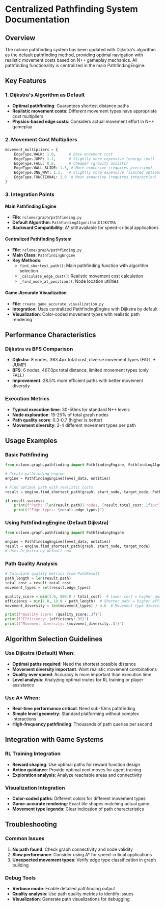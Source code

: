
# Centralized Pathfinding System Documentation

## Overview

The nclone pathfinding system has been updated with Dijkstra's algorithm as the default pathfinding method, providing optimal navigation with realistic movement costs based on N++ gameplay mechanics. All pathfinding functionality is centralized in the main PathfindingEngine.

## Key Features

### 1. Dijkstra's Algorithm as Default
- **Optimal pathfinding**: Guarantees shortest distance paths
- **Realistic movement costs**: Different movement types have appropriate cost multipliers
- **Physics-based edge costs**: Considers actual movement effort in N++ gameplay

### 2. Movement Cost Multipliers
```python
movement_multipliers = {
    EdgeType.WALK: 1.0,      # Base movement cost
    EdgeType.JUMP: 1.2,      # Slightly more expensive (energy cost)
    EdgeType.FALL: 0.8,      # Cheaper (gravity assists)
    EdgeType.WALL_SLIDE: 1.5, # More expensive (requires precision)
    EdgeType.ONE_WAY: 1.1,   # Slightly more expensive (limited options)
    EdgeType.FUNCTIONAL: 2.0  # Most expensive (requires interaction)
}
```

### 3. Integration Points

#### Main Pathfinding Engine
- **File**: `nclone/graph/pathfinding.py`
- **Default Algorithm**: `PathfindingAlgorithm.DIJKSTRA`
- **Backward Compatibility**: A* still available for speed-critical applications

#### Centralized Pathfinding System
- **File**: `nclone/graph/pathfinding.py`
- **Main Class**: `PathfindingEngine`
- **Key Methods**: 
  - `find_shortest_path()`: Main pathfinding function with algorithm selection
  - `_calculate_edge_cost()`: Realistic movement cost calculation
  - `_find_node_at_position()`: Node location utilities

#### Game-Accurate Visualization
- **File**: `create_game_accurate_visualization.py`
- **Integration**: Uses centralized PathfindingEngine with Dijkstra by default
- **Visualization**: Color-coded movement types with realistic path rendering

## Performance Characteristics

### Dijkstra vs BFS Comparison
- **Dijkstra**: 8 nodes, 363.4px total cost, diverse movement types (FALL + JUMP)
- **BFS**: 6 nodes, 467.0px total distance, limited movement types (only FALL)
- **Improvement**: 28.5% more efficient paths with better movement diversity

### Execution Metrics
- **Typical execution time**: 30-50ms for standard N++ levels
- **Node exploration**: 15-25% of total graph nodes
- **Path quality score**: 0.3-0.7 (higher is better)
- **Movement diversity**: 2-4 different movement types per path

## Usage Examples

### Basic Pathfinding
```python
from nclone.graph.pathfinding import PathfindingEngine, PathfindingAlgorithm

# Create pathfinding engine
engine = PathfindingEngine(level_data, entities)

# Find optimal path with realistic costs
result = engine.find_shortest_path(graph, start_node, target_node, PathfindingAlgorithm.DIJKSTRA)

if result.success:
    print(f"Path: {len(result.path)} nodes, {result.total_cost:.1f}px")
    print(f"Edge types: {result.edge_types}")
```

### Using PathfindingEngine (Default Dijkstra)
```python
from nclone.graph.pathfinding import PathfindingEngine

engine = PathfindingEngine(level_data, entities)
result = engine.find_shortest_path(graph, start_node, target_node)
# Uses Dijkstra by default now
```

### Path Quality Analysis
```python
# Calculate quality metrics from PathResult
path_length = len(result.path)
total_cost = result.total_cost
movement_types = set(result.edge_types)

quality_score = min(1.0, 500.0 / total_cost)  # Lower cost = higher quality
efficiency = min(1.0, 10.0 / path_length)  # Shorter path = higher efficiency
movement_diversity = len(movement_types) / 4.0  # Movement type diversity

print(f"Quality score: {quality_score:.3f}")
print(f"Efficiency: {efficiency:.3f}")
print(f"Movement diversity: {movement_diversity:.3f}")
```

## Algorithm Selection Guidelines

### Use Dijkstra (Default) When:
- **Optimal paths required**: Need the shortest possible distance
- **Movement diversity important**: Want realistic movement combinations
- **Quality over speed**: Accuracy is more important than execution time
- **Level analysis**: Analyzing optimal routes for RL training or player assistance

### Use A* When:
- **Real-time performance critical**: Need sub-10ms pathfinding
- **Simple level geometry**: Standard platforming without complex interactions
- **High-frequency pathfinding**: Thousands of path queries per second

## Integration with Game Systems

### RL Training Integration
- **Reward shaping**: Use optimal paths for reward function design
- **Action guidance**: Provide optimal next moves for agent training
- **Exploration analysis**: Analyze reachable areas and connectivity

### Visualization Integration
- **Color-coded paths**: Different colors for different movement types
- **Game-accurate rendering**: Exact tile shapes matching actual game
- **Movement type legends**: Clear indication of path characteristics

## Troubleshooting

### Common Issues
1. **No path found**: Check graph connectivity and node validity
2. **Slow performance**: Consider using A* for speed-critical applications
3. **Unexpected movement types**: Verify edge type classification in graph building

### Debug Tools
- **Verbose mode**: Enable detailed pathfinding output
- **Quality analysis**: Use path quality metrics to identify issues
- **Visualization**: Generate path visualizations for debugging
